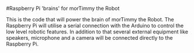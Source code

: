 #Raspberry Pi 'brains' for morTimmy the Robot

This is the code that will power the brain of morTimmy the Robot. The Raspberry Pi will utilise a serial connection with the Arduino to control the low level robotic features. In addition to that several external equipment like speakers, microphone and a camera will be connected directly to the Raspberry Pi.
